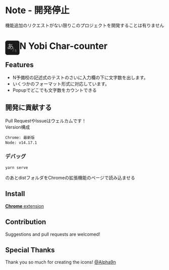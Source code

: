 # Note - 開発停止
機能追加のリクエストがない限りこのプロジェクトを開発することは有りません

# <img src="public/icons/48.png" width="45" align="left"> N Yobi Char-counter

## Features
- N予備校の記述式のテストのさいに入力欄の下に文字数を出します。
- いくつかのフォーマット形式に対応しています。
- Popupでどこでも文字数をカウントできる

## 開発に貢献する
Pull RequestやIssueはウェルカムです！  
Version構成
```
Chrome: 最新版
Node: v14.17.1
```
###  デバッグ
```
yarn serve
```
のあとdistフォルダをChromeの拡張機能のページで読み込ませる

## Install
[**Chrome** extension](https://chrome.google.com/webstore/detail/n-yobi-char-counter/cjgiegfjhnlfbgpcjeainnakegcopdhd?hl=ja&authuser=1)

## Contribution
Suggestions and pull requests are welcomed!

## Special Thanks
Thank you so much for creating the icons!
[@Alpha9n](https://github.com/Alpha9n)
